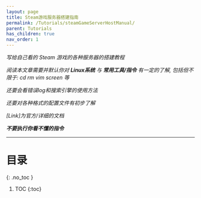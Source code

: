 ```yaml
---
layout: page
title: Steam游戏服务器搭建指南
permalink: /Tutorials/steamGameServerHostManual/
parent: Tutorials
has_children: true
nav_order: 1
---
```


_写给自己看的 Steam 游戏的各种服务器的搭建教程_

_阅读本文章需要并默认你对 __Linux系统__ 与 __常用工具/指令__ 有一定的了解, 包括但不限于: cd rm vim screen 等_

_还要会看错误log和搜索引擎的使用方法_

_还要对各种格式的配置文件有初步了解_

_[Link]为官方/详细的文档_

___不要执行你看不懂的指令___

---

# 目录
{: .no_toc }

1. TOC
{:toc}

